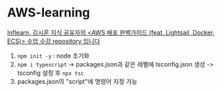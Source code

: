 # AWS-learning

[Inflearn, 김시훈 지식 공유자의 <AWS 배포 완벽가이드 (feat. Lightsail, Docker, ECS)> 수업 수강 repository 입니다](https://www.inflearn.com/course/aws-%EB%B0%B0%ED%8F%AC-%EC%99%84%EB%B2%BD%EA%B0%80%EC%9D%B4%EB%93%9C/dashboard)

1. `npm init -y` : node 초기화
2. `npm i typescript` -> packages.json과 같은 레벨에 tsconfig.json 생성 -> tsconfig 설정 후 `npx tsc`
3. packages.json의 "script"에 명령어 지정 가능
